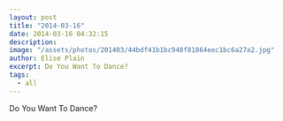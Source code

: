 ```yaml
---
layout: post
title: "2014-03-16"
date: 2014-03-16 04:32:15
description: 
image: "/assets/photos/201403/44bdf41b1bc948f81864eec1bc6a27a2.jpg"
author: Elise Plain
excerpt: Do You Want To Dance?
tags: 
  - all
---
```


Do You Want To Dance?
<p></p>
